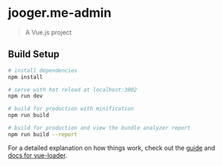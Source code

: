 # jooger.me-admin

> A Vue.js project

## Build Setup

``` bash
# install dependencies
npm install

# serve with hot reload at localhost:3002
npm run dev

# build for production with minification
npm run build

# build for production and view the bundle analyzer report
npm run build --report
```

For a detailed explanation on how things work, check out the [guide](http://vuejs-templates.github.io/webpack/) and [docs for vue-loader](http://vuejs.github.io/vue-loader).

